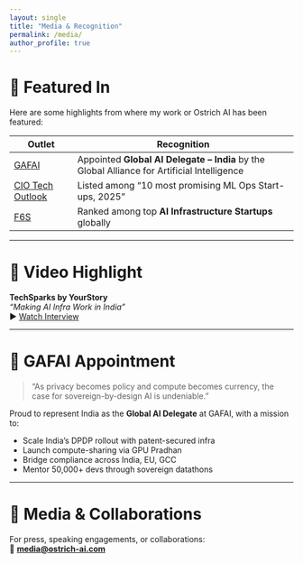```yaml
---
layout: single
title: "Media & Recognition"
permalink: /media/
author_profile: true
---
```



# 📰 Featured In

Here are some highlights from where my work or Ostrich AI has been featured:

| Outlet | Recognition |
|--------|-------------|
| [GAFAI](https://www.linkedin.com/posts/global-alliance-for-artificial-intelligence_gafai-delegate-announcement-activity-7341498177356738566-WaLd) | Appointed **Global AI Delegate – India** by the Global Alliance for Artificial Intelligence |
| [CIO Tech Outlook](https://www.ciotechoutlook.com/solutions/mlops-startups/vendor/2025/_ostrich_ai_) | Listed among “10 most promising ML Ops Start-ups, 2025” |
| [F6S](https://www.f6s.com/companies/ai-infrastructure/india/co)| Ranked among top **AI Infrastructure Startups** globally |

---

# 🎥 Video Highlight

**TechSparks by YourStory**  
*“Making AI Infra Work in India”*  
▶️ [Watch Interview](https://youtu.be/tx1dtAeT4y8)

---

# 🔗 GAFAI Appointment

> “As privacy becomes policy and compute becomes currency, the case for sovereign-by-design AI is undeniable.”

Proud to represent India as the **Global AI Delegate** at GAFAI, with a mission to:

- Scale India’s DPDP rollout with patent-secured infra  
- Launch compute-sharing via GPU Pradhan  
- Bridge compliance across India, EU, GCC  
- Mentor 50,000+ devs through sovereign datathons

---

# 📮 Media & Collaborations

For press, speaking engagements, or collaborations:  
📩 **media@ostrich-ai.com**
